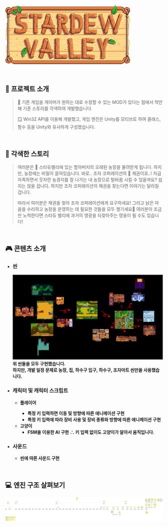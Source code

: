 
&nbsp;&nbsp;&nbsp;&nbsp;&nbsp;&nbsp;&nbsp;&nbsp;&nbsp;&nbsp;&nbsp;&nbsp;&nbsp;&nbsp;&nbsp;&nbsp;&nbsp;&nbsp;&nbsp;&nbsp;&nbsp;&nbsp;&nbsp;&nbsp;&nbsp;&nbsp;&nbsp;&nbsp;&nbsp;&nbsp;&nbsp;&nbsp;&nbsp;&nbsp;&nbsp;&nbsp;&nbsp;&nbsp;&nbsp;&nbsp;&nbsp;&nbsp;&nbsp;&nbsp;&nbsp;&nbsp;&nbsp;&nbsp;&nbsp;&nbsp;&nbsp;&nbsp;![Alt text](/resources/readme_img/StardewValleyLogo.png)

<br>

## 🧐 프로젝트 소개

>🚜 기존 게임을 게이머가 원하는 대로 수정할 수 있는 MOD가 있다는 점에서 착안해 기존 스토리를 각색하여 개발했습니다.
>
>🪟 Win32 API를 이용해 개발했고, 게임 엔진은 Unity를 모티브로 하여 클래스, 함수 등을 Unity와 유사하게 구성했습니다.

<br>

## 📜 각색한 스토리
>여러분은 🚜 스타듀밸리에 있는 할아버지의 오래된 농장을 물려받게 됩니다. 하지만, 농장에는 비밀이 묻혀있습니다. 바로.. 조자 코퍼레이션의 💸 채권이죠..! 자급자족하면서 웃자란 농경지를 잘 나가는 내 농장으로 탈바꿈 시킬 수 있을까요? 쉽지는 않을 겁니다. 하지만 조자 코퍼레이션의 채권을 찾는다면 이야기는 달라질 겁니다. 
>
>따라서 여러분은 채권을 찾아 조자 코퍼레이션에게 요구하세요! 그리고 낡은 마을을 수리하고 농장을 운영하는 데 필요한 것들을 모두 챙기세요🤑 여러분이 조금만 노력한다면 스타듀 밸리에 과거의 영광을 되찾아주는 영웅이 될 수도 있습니다!

<br>

## 🎮 콘텐츠 소개
- ### 씬
  ![Alt text](/resources/readme_img/Scenes.png)
  <b>위 씬들을 모두 구현했습니다.<br>
  하지만, 개발 일정 문제로 농장, 집, 하수구 입구, 하수구, 조자마트 씬만을 사용했습니다.</b>

- ### 캐릭터 및 캐릭터 스크립트
  - <b>플레이어
    - 특정 키 입력하면 이동 및 방향에 따른 애니메이션 구현
    - 특정 키 입력에 따라 장비 사용 및 장비 종류와 방향에 따른 애니메이션 구현
  - 고양이
    - FSM을 이용한 AI 구현 ∴ 키 입력 없이도 고양이가 알아서 움직입니다.
    
- ### 사운드
  - 씬에 따른 사운드 구현
</b>
<br>

## 💻 엔진 구조 살펴보기
![Alt text](/resources/readme_img/ClassDiagram.png)